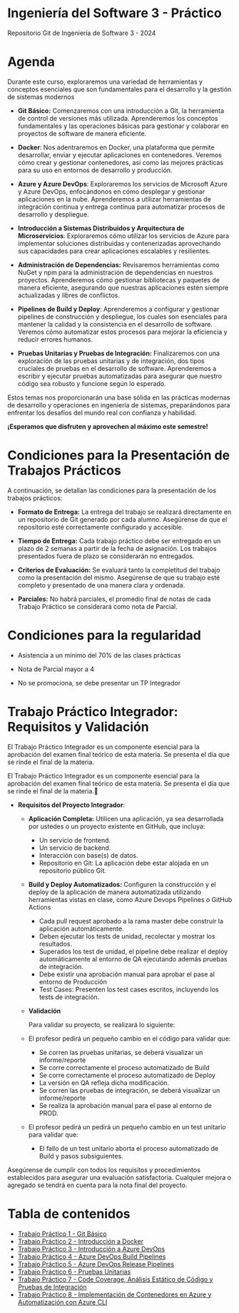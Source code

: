# Ingeniería del Software 3 - Práctico

Repositorio Git de Ingeniería de Software 3 - 2024

# Agenda

Durante este curso, exploraremos una variedad de herramientas y conceptos esenciales que son fundamentales para el desarrollo y la gestión de sistemas modernos

* **Git Básico:** Comenzaremos con una introducción a Git, la herramienta de control de versiones más utilizada. Aprenderemos los conceptos fundamentales y las operaciones básicas para gestionar y colaborar en proyectos de software de manera eficiente.

* **Docker**: Nos adentraremos en Docker, una plataforma que permite desarrollar, enviar y ejecutar aplicaciones en contenedores. Veremos cómo crear y gestionar contenedores, así como las mejores prácticas para su uso en entornos de desarrollo y producción.

* **Azure y Azure DevOps**: Exploraremos los servicios de Microsoft Azure y Azure DevOps, enfocándonos en cómo desplegar y gestionar aplicaciones en la nube. Aprenderemos a utilizar herramientas de integración continua y entrega continua para automatizar procesos de desarrollo y despliegue.

* **Introducción a Sistemas Distribuidos y Arquitectura de Microservicios**: Exploraremos cómo utilizar los servicios de Azure para implementar soluciones distribuidas y contenerizadas aprovechando sus capacidades para crear aplicaciones escalables y resilientes.

* **Administración de Dependencias:** Revisaremos herramientas como NuGet y npm para la administración de dependencias en nuestros proyectos. Aprenderemos cómo gestionar bibliotecas y paquetes de manera eficiente, asegurando que nuestras aplicaciones estén siempre actualizadas y libres de conflictos.

* **Pipelines de Build y Deploy**: Aprenderemos a configurar y gestionar pipelines de construcción y despliegue, los cuales son esenciales para mantener la calidad y la consistencia en el desarrollo de software. Veremos cómo automatizar estos procesos para mejorar la eficiencia y reducir errores humanos.

* **Pruebas Unitarias y Pruebas de Integración:** Finalizaremos con una exploración de las pruebas unitarias y de integración, dos tipos cruciales de pruebas en el desarrollo de software. Aprenderemos a escribir y ejecutar pruebas automatizadas para asegurar que nuestro código sea robusto y funcione según lo esperado.

Estos temas nos proporcionarán una base sólida en las prácticas modernas de desarrollo y operaciones en ingeniería de sistemas, preparándonos para enfrentar los desafíos del mundo real con confianza y habilidad. 

**¡Esperamos que disfruten y aprovechen al máximo este semestre!**

# Condiciones para la Presentación de Trabajos Prácticos

A continuación, se detallan las condiciones para la presentación de los trabajos prácticos:

* **Formato de Entrega:** La entrega del trabajo se realizará directamente en un repositorio de Git generado por cada alumno. Asegúrense de que el repositorio esté correctamente configurado y accesible.

* **Tiempo de Entrega:** Cada trabajo práctico debe ser entregado en un plazo de 2 semanas a partir de la fecha de asignación. Los trabajos presentados fuera de plazo se considerarán no entregados.

* **Criterios de Evaluación:** Se evaluará tanto la completitud del trabajo como la presentación del mismo. Asegúrense de que su trabajo esté completo y presentado de una manera clara y ordenada. 

* **Parciales:** No habrá parciales, el promedio final de notas de cada Trabajo Práctico se considerará como nota de Parcial.

# Condiciones para la regularidad

* Asistencia a un mínimo del 70% de las clases prácticas

* Nota de Parcial mayor a 4

* No se promociona, se debe presentar un TP Integrador

# Trabajo Práctico Integrador: Requisitos y Validación

El Trabajo Práctico Integrador es un componente esencial para la aprobación del examen final teórico de esta materia. Se presenta el día que se rinde el final de la materia.

El Trabajo Práctico Integrador es un componente esencial para la aprobación del examen final teórico de esta materia. Se presenta el día que se rinde el final de la materia.

* **Requisitos del Proyecto Integrador**:

  * **Aplicación Completa:** Utilicen una aplicación, ya sea desarrollada por ustedes o un proyecto existente en GitHub, que incluya:
    - Un servicio de frontend.
    - Un servicio de backend.
    - Interacción con base(s) de datos.
    - Repositorio en Git: La aplicación debe estar alojada en un repositorio público Git.

  * **Build y Deploy Automatizados:** Configuren la construcción y el deploy de la aplicación de manera automatizada utilizando herramientas vistas en clase, como Azure Devops Pipelines o GitHub Actions
    - Cada pull request aprobado a la rama master debe construir la aplicación automáticamente.
    - Deben ejecutar los tests de unidad, recolectar y mostrar los resultados.
    - Superados los test de unidad, el pipeline debe realizar el deploy automáticamente al entorno de QA ejecutando además pruebas de integración.
    - Debe existir una aprobación manual para aprobar el pase al entorno de Producción
    - Test Cases: Presenten los test cases escritos, incluyendo los tests de integración.
   
  * **Validación**

    Para validar su proyecto, se realizará lo siguiente:

   * El profesor pedirá un pequeño cambio en el código para validar que:
     - Se corren las pruebas unitarias, se deberá visualizar un informe/reporte
     - Se corre correctamente el proceso automatizado de Build
     - Se corre correctamente el proceso automatizado de Deploy
     - La versión en QA refleja dicha modificación.
     - Se corren las pruebas de integración, se deberá visualizar un informe/reporte
     - Se realiza la aprobación manual para el pase al entorno de PROD.

  * El profesor pedirá un pedirá un pequeño cambio en un test unitario para validar que:
    - El fallo de un test unitario aborta el proceso automatizado de Build y pasos subsiguientes.

Asegúrense de cumplir con todos los requisitos y procedimientos establecidos para asegurar una evaluación satisfactoria. Cualquier mejora o agregado se tendrá en cuenta para la nota final del proyecto.


# Tabla de contenidos


  * [Trabajo Práctico 1 - Git Básico](trabajos/01-git-basico.md)
  * [Trabajo Práctico 2 - Introducción a Docker](trabajos/02-introduccion-docker.md)
  * [Trabajo Práctico 3 - Introducción a Azure DevOps](trabajos/03-introduccion-azuredevops.md)
  * [Trabajo Práctico 4 - Azure DevOps Build Pipelines](trabajos/04-ado-pipelines.md)
  * [Trabajo Práctico 5 - Azure DevOps Release Pipelines](trabajos/05-ado-release-pipelines.md)
  * [Trabajo Práctico 6 - Pruebas Unitarias](trabajos/06-unit-tests.md)
  * [Trabajo Práctico 7 - Code Coverage, Análisis Estático de Código y Pruebas de Integración](trabajos/07-code-coverage_integration-tests.md)
  * [Trabajo Práctico 8 - Implementación de Contenedores en Azure y Automatización con Azure CLI](08-contenedores-azure-automatizacion-azcli.md)


